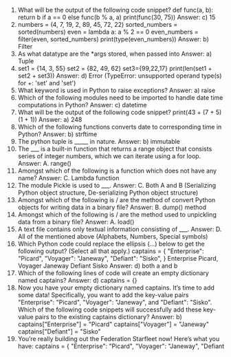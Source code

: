 1.	What will be the output of the following code snippet? def func(a, b): return b if a == 0 else func(b % a, a) print(func(30, 75))
Answer: c) 15
2.	numbers = (4, 7, 19, 2, 89, 45, 72, 22) sorted_numbers = sorted(numbers) even = lambda a: a % 2 == 0 even_numbers = filter(even, sorted_numbers) print(type(even_numbers))
Answer: b) Filter
3.	As what datatype are the *args stored, when passed into
Answer: a) Tuple
4.	set1 = {14, 3, 55} set2 = {82, 49, 62} set3={99,22,17} print(len(set1 + set2 + set3))
Answer: d) Error (TypeError: unsupported operand type(s) for +: 'set' and 'set')
5.	What keyword is used in Python to raise exceptions?
Answer: a) raise
6.	Which of the following modules need to be imported to handle date time computations in Python?
Answer: c) datetime
7.	What will be the output of the following code snippet? print(43 + (7 + 5)(1 + 1))
Answer: a) 248
8.	Which of the following functions converts date to corresponding time in Python?
Answer: b) strftime
9.	The python tuple is _____ in nature.
Answer: b) immutable
10.	The ___ is a built-in function that returns a range object that consists series of integer numbers, which we can iterate using a for loop.
Answer: A. range()
11.	Amongst which of the following is a function which does not have any name?
Answer: C. Lambda function
12.	The module Pickle is used to ___.
Answer: C. Both A and B (Serializing Python object structure, De-serializing Python object structure)
13.	Amongst which of the following is / are the method of convert Python objects for writing data in a binary file?
Answer: B. dump() method
14.	Amongst which of the following is / are the method used to unpickling data from a binary file?
Answer: A. load()
15.	A text file contains only textual information consisting of ___.
Answer: D. All of the mentioned above (Alphabets, Numbers, Special symbols)
16.	Which Python code could replace the ellipsis (...) below to get the following output? (Select all that apply.) captains = { "Enterprise": "Picard", "Voyager": "Janeway", "Defiant": "Sisko", } Enterprise Picard, Voyager Janeway Defiant Sisko
Answer: d) both a and b
17.	Which of the following lines of code will create an empty dictionary named captains?
Answer: d) captains = {}
18.	Now you have your empty dictionary named captains. It’s time to add some data! Specifically, you want to add the key-value pairs "Enterprise": "Picard", "Voyager": "Janeway", and "Defiant": "Sisko". Which of the following code snippets will successfully add these key-value pairs to the existing captains dictionary?
Answer: b) captains["Enterprise"] = "Picard" captains["Voyager"] = "Janeway" captains["Defiant"] = "Sisko"
19.	You’re really building out the Federation Starfleet now! Here’s what you have: captains = { "Enterprise": "Picard", "Voyager": "Janeway", "Defiant

